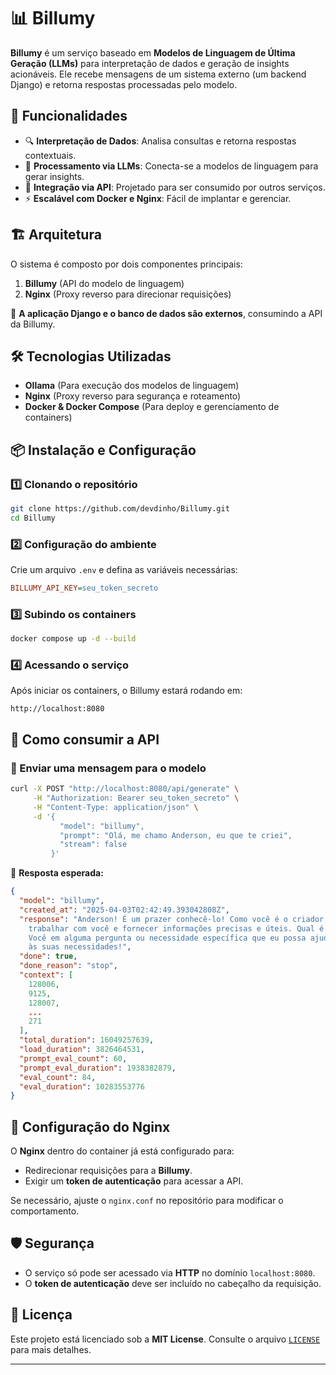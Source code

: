 # 📊 Billumy

**Billumy** é um serviço baseado em **Modelos de Linguagem de Última Geração (LLMs)** para interpretação de dados e geração de insights acionáveis. Ele recebe mensagens de um sistema externo (um backend Django) e retorna respostas processadas pelo modelo.

## 🚀 Funcionalidades

- 🔍 **Interpretação de Dados**: Analisa consultas e retorna respostas contextuais.  
- 🤖 **Processamento via LLMs**: Conecta-se a modelos de linguagem para gerar insights.  
- 🔗 **Integração via API**: Projetado para ser consumido por outros serviços.  
- ⚡ **Escalável com Docker e Nginx**: Fácil de implantar e gerenciar.  

## 🏗 Arquitetura

O sistema é composto por dois componentes principais:

1. **Billumy** (API do modelo de linguagem)  
2. **Nginx** (Proxy reverso para direcionar requisições)  

🔗 **A aplicação Django e o banco de dados são externos**, consumindo a API da Billumy.

## 🛠 Tecnologias Utilizadas

- **Ollama** (Para execução dos modelos de linguagem)  
- **Nginx** (Proxy reverso para segurança e roteamento)  
- **Docker & Docker Compose** (Para deploy e gerenciamento de containers)  

## 📦 Instalação e Configuração

### 1️⃣ Clonando o repositório  
```bash
git clone https://github.com/devdinho/Billumy.git
cd Billumy
```

### 2️⃣ Configuração do ambiente  
Crie um arquivo `.env` e defina as variáveis necessárias:
```ini
BILLUMY_API_KEY=seu_token_secreto
```

### 3️⃣ Subindo os containers  
```bash
docker compose up -d --build
```

### 4️⃣ Acessando o serviço  
Após iniciar os containers, o Billumy estará rodando em:
```
http://localhost:8080
```

## 🔗 Como consumir a API

### 🔹 Enviar uma mensagem para o modelo  
```bash
curl -X POST "http://localhost:8080/api/generate" \
     -H "Authorization: Bearer seu_token_secreto" \
     -H "Content-Type: application/json" \
     -d '{
           "model": "billumy",
           "prompt": "Olá, me chamo Anderson, eu que te criei",
           "stream": false
         }'
```
📍 **Resposta esperada:**  
```json
{
  "model": "billumy",
  "created_at": "2025-04-03T02:42:49.393042808Z",
  "response": "Anderson! É um prazer conhecê-lo! Como você é o criador, posso dizer que estou animada para
    trabalhar com você e fornecer informações precisas e úteis. Qual é o objetivo da nossa conversa hoje? 
    Você em alguma pergunta ou necessidade específica que eu possa ajudar a resolver? Estou aqui para atender 
    às suas necessidades!",
  "done": true,
  "done_reason": "stop",
  "context": [
    128006,
    9125,
    128007,
    ...
    271
  ],
  "total_duration": 16049257639,
  "load_duration": 3826464531,
  "prompt_eval_count": 60,
  "prompt_eval_duration": 1938382879,
  "eval_count": 84,
  "eval_duration": 10283553776
}
```

## 📌 Configuração do Nginx

O **Nginx** dentro do container já está configurado para:
- Redirecionar requisições para a **Billumy**.
- Exigir um **token de autenticação** para acessar a API.

Se necessário, ajuste o `nginx.conf` no repositório para modificar o comportamento.

## 🛡 Segurança

- O serviço só pode ser acessado via **HTTP** no domínio `localhost:8080`.  
- O **token de autenticação** deve ser incluído no cabeçalho da requisição.  

## 📜 Licença  

Este projeto está licenciado sob a **MIT License**. Consulte o arquivo [`LICENSE`](LICENSE) para mais detalhes.  

---
